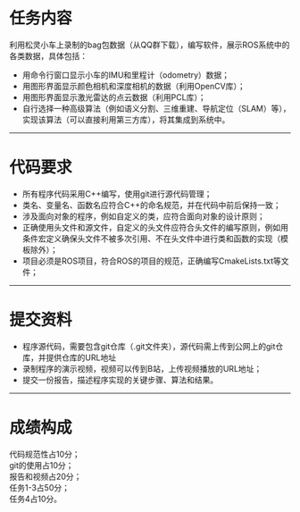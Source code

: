 # 任务内容
利用松灵小车上录制的bag包数据（从QQ群下载），编写软件，展示ROS系统中的各类数据，具体包括：  
* 用命令行窗口显示小车的IMU和里程计（odometry）数据；  
* 用图形界面显示颜色相机和深度相机的数据（利用OpenCV库）；  
* 用图形界面显示激光雷达的点云数据（利用PCL库）；  
* 自行选择一种高级算法（例如语义分割、三维重建、导航定位（SLAM）等），实现该算法（可以直接利用第三方库），将其集成到系统中。
***
# 代码要求
* 所有程序代码采用C++编写，使用git进行源代码管理；  
* 类名、变量名、函数名应符合C++的命名规范，并在代码中前后保持一致；  
* 涉及面向对象的程序，例如自定义的类，应符合面向对象的设计原则；  
* 正确使用头文件和源文件，自定义的头文件应符合头文件的编写原则，例如用条件宏定义确保头文件不被多次引用、不在头文件中进行类和函数的实现（模板除外）；  
* 项目必须是ROS项目，符合ROS的项目的规范，正确编写CmakeLists.txt等文件；  
***
# 提交资料
* 程序源代码，需要包含git仓库（.git文件夹），源代码需上传到公网上的git仓库，并提供仓库的URL地址  
* 录制程序的演示视频，视频可以传到B站，上传视频播放的URL地址；  
* 提交一份报告，描述程序实现的关键步骤、算法和结果。  
***
# 成绩构成
代码规范性占10分；  
git的使用占10分；  
报告和视频占20分；  
任务1-3占50分；  
任务4占10分。  
